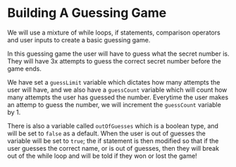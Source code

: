 # Building A Guessing Game #

We will use a mixture of while loops, if statements, comparison operators and user inputs to create a basic guessing game.

In this guessing game the user will have to guess what the secret number is.  They will have 3x attempts to guess the correct secret number before the game ends.

We have set a `guessLimit` variable which dictates how many attempts the user will have, and we also have a `guessCount` variable which will count how many attempts the user has guessed the number.  Everytime the user makes an attemp to guess the number, we will increment the `guessCount` variable by 1.

There is also a variable called `outOfGuesses` which is a boolean type, and will be set to `false` as a default.  When the user is out of guesses the variable will be set to `true`; the if statement is then modified so that if the user guesses the correct name, or is out of guesses, then they will break out of the while loop and will be told if they won or lost the game!
